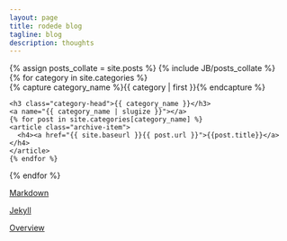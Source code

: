 ```yaml
---
layout: page
title: rodede blog
tagline: blog
description: thoughts
---
```

<div id="archives">
{% assign posts_collate = site.posts %}
{% include JB/posts_collate %}
</div>

<div id="archives">
{% for category in site.categories %}
  <div class="archive-group">
    {% capture category_name %}{{ category | first }}{% endcapture %}
    <div id="#{{ category_name | slugize }}"></div>
    <p></p>

    <h3 class="category-head">{{ category_name }}</h3>
    <a name="{{ category_name | slugize }}"></a>
    {% for post in site.categories[category_name] %}
    <article class="archive-item">
      <h4><a href="{{ site.baseurl }}{{ post.url }}">{{post.title}}</a></h4>
    </article>
    {% endfor %}
  </div>
{% endfor %}
</div>

[Markdown](https://daringfireball.net/projects/markdown/) 

[Jekyll](https://jekyllrb.com/)

[Overview](pages/overview.html)  

